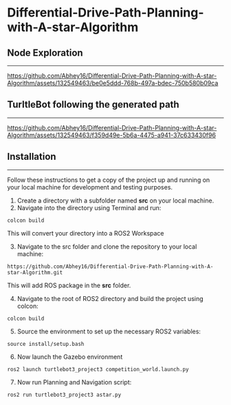 # Differential-Drive-Path-Planning-with-A-star-Algorithm

## Node Exploration
---

https://github.com/Abhey16/Differential-Drive-Path-Planning-with-A-star-Algorithm/assets/132549463/be0e5ddd-768b-497a-bdec-750b580b09ca

## TurltleBot following the generated path
---

https://github.com/Abhey16/Differential-Drive-Path-Planning-with-A-star-Algorithm/assets/132549463/f359d49e-5b6a-4475-a941-37c633430f96

## Installation
---
Follow these instructions to get a copy of the project up and running on your local machine for development and testing purposes.
1. Create a directory with a subfolder named **src** on your local machine.
2. Navigate into the directory using Terminal and run:
```
colcon build
```
This will convert your directory into a ROS2 Workspace

3. Navigate to the src folder and clone the repository to your local machine:
```
https://github.com/Abhey16/Differential-Drive-Path-Planning-with-A-star-Algorithm.git
```
This will add ROS package in the **src** folder.

4. Navigate to the root of ROS2 directory and build the project using colcon:
```
colcon build
```
5. Source the environment to set up the necessary ROS2 variables:
```
source install/setup.bash
```
6. Now launch the Gazebo environment
```
ros2 launch turtlebot3_project3 competition_world.launch.py
```
7. Now run Planning and Navigation script:
```
ros2 run turtlebot3_project3 astar.py
```

